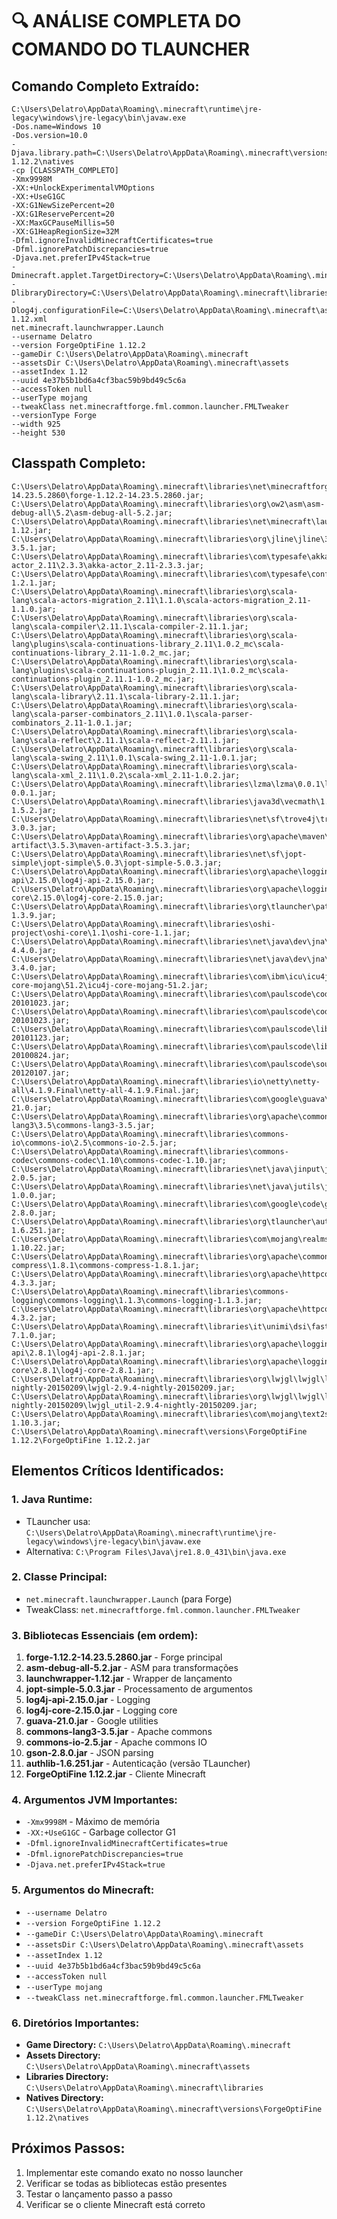 # 🔍 ANÁLISE COMPLETA DO COMANDO DO TLAUNCHER

## Comando Completo Extraído:
```
C:\Users\Delatro\AppData\Roaming\.minecraft\runtime\jre-legacy\windows\jre-legacy\bin\javaw.exe 
-Dos.name=Windows 10 
-Dos.version=10.0 
-Djava.library.path=C:\Users\Delatro\AppData\Roaming\.minecraft\versions\ForgeOptiFine 1.12.2\natives 
-cp [CLASSPATH_COMPLETO] 
-Xmx9998M 
-XX:+UnlockExperimentalVMOptions 
-XX:+UseG1GC 
-XX:G1NewSizePercent=20 
-XX:G1ReservePercent=20 
-XX:MaxGCPauseMillis=50 
-XX:G1HeapRegionSize=32M 
-Dfml.ignoreInvalidMinecraftCertificates=true 
-Dfml.ignorePatchDiscrepancies=true 
-Djava.net.preferIPv4Stack=true 
-Dminecraft.applet.TargetDirectory=C:\Users\Delatro\AppData\Roaming\.minecraft 
-DlibraryDirectory=C:\Users\Delatro\AppData\Roaming\.minecraft\libraries 
-Dlog4j.configurationFile=C:\Users\Delatro\AppData\Roaming\.minecraft\assets\log_configs\client-1.12.xml 
net.minecraft.launchwrapper.Launch 
--username Delatro 
--version ForgeOptiFine 1.12.2 
--gameDir C:\Users\Delatro\AppData\Roaming\.minecraft 
--assetsDir C:\Users\Delatro\AppData\Roaming\.minecraft\assets 
--assetIndex 1.12 
--uuid 4e37b5b1bd6a4cf3bac59b9bd49c5c6a 
--accessToken null 
--userType mojang 
--tweakClass net.minecraftforge.fml.common.launcher.FMLTweaker 
--versionType Forge 
--width 925 
--height 530
```

## Classpath Completo:
```
C:\Users\Delatro\AppData\Roaming\.minecraft\libraries\net\minecraftforge\forge\1.12.2-14.23.5.2860\forge-1.12.2-14.23.5.2860.jar;
C:\Users\Delatro\AppData\Roaming\.minecraft\libraries\org\ow2\asm\asm-debug-all\5.2\asm-debug-all-5.2.jar;
C:\Users\Delatro\AppData\Roaming\.minecraft\libraries\net\minecraft\launchwrapper\1.12\launchwrapper-1.12.jar;
C:\Users\Delatro\AppData\Roaming\.minecraft\libraries\org\jline\jline\3.5.1\jline-3.5.1.jar;
C:\Users\Delatro\AppData\Roaming\.minecraft\libraries\com\typesafe\akka\akka-actor_2.11\2.3.3\akka-actor_2.11-2.3.3.jar;
C:\Users\Delatro\AppData\Roaming\.minecraft\libraries\com\typesafe\config\1.2.1\config-1.2.1.jar;
C:\Users\Delatro\AppData\Roaming\.minecraft\libraries\org\scala-lang\scala-actors-migration_2.11\1.1.0\scala-actors-migration_2.11-1.1.0.jar;
C:\Users\Delatro\AppData\Roaming\.minecraft\libraries\org\scala-lang\scala-compiler\2.11.1\scala-compiler-2.11.1.jar;
C:\Users\Delatro\AppData\Roaming\.minecraft\libraries\org\scala-lang\plugins\scala-continuations-library_2.11\1.0.2_mc\scala-continuations-library_2.11-1.0.2_mc.jar;
C:\Users\Delatro\AppData\Roaming\.minecraft\libraries\org\scala-lang\plugins\scala-continuations-plugin_2.11.1\1.0.2_mc\scala-continuations-plugin_2.11.1-1.0.2_mc.jar;
C:\Users\Delatro\AppData\Roaming\.minecraft\libraries\org\scala-lang\scala-library\2.11.1\scala-library-2.11.1.jar;
C:\Users\Delatro\AppData\Roaming\.minecraft\libraries\org\scala-lang\scala-parser-combinators_2.11\1.0.1\scala-parser-combinators_2.11-1.0.1.jar;
C:\Users\Delatro\AppData\Roaming\.minecraft\libraries\org\scala-lang\scala-reflect\2.11.1\scala-reflect-2.11.1.jar;
C:\Users\Delatro\AppData\Roaming\.minecraft\libraries\org\scala-lang\scala-swing_2.11\1.0.1\scala-swing_2.11-1.0.1.jar;
C:\Users\Delatro\AppData\Roaming\.minecraft\libraries\org\scala-lang\scala-xml_2.11\1.0.2\scala-xml_2.11-1.0.2.jar;
C:\Users\Delatro\AppData\Roaming\.minecraft\libraries\lzma\lzma\0.0.1\lzma-0.0.1.jar;
C:\Users\Delatro\AppData\Roaming\.minecraft\libraries\java3d\vecmath\1.5.2\vecmath-1.5.2.jar;
C:\Users\Delatro\AppData\Roaming\.minecraft\libraries\net\sf\trove4j\trove4j\3.0.3\trove4j-3.0.3.jar;
C:\Users\Delatro\AppData\Roaming\.minecraft\libraries\org\apache\maven\maven-artifact\3.5.3\maven-artifact-3.5.3.jar;
C:\Users\Delatro\AppData\Roaming\.minecraft\libraries\net\sf\jopt-simple\jopt-simple\5.0.3\jopt-simple-5.0.3.jar;
C:\Users\Delatro\AppData\Roaming\.minecraft\libraries\org\apache\logging\log4j\log4j-api\2.15.0\log4j-api-2.15.0.jar;
C:\Users\Delatro\AppData\Roaming\.minecraft\libraries\org\apache\logging\log4j\log4j-core\2.15.0\log4j-core-2.15.0.jar;
C:\Users\Delatro\AppData\Roaming\.minecraft\libraries\org\tlauncher\patchy\1.3.9\patchy-1.3.9.jar;
C:\Users\Delatro\AppData\Roaming\.minecraft\libraries\oshi-project\oshi-core\1.1\oshi-core-1.1.jar;
C:\Users\Delatro\AppData\Roaming\.minecraft\libraries\net\java\dev\jna\jna\4.4.0\jna-4.4.0.jar;
C:\Users\Delatro\AppData\Roaming\.minecraft\libraries\net\java\dev\jna\platform\3.4.0\platform-3.4.0.jar;
C:\Users\Delatro\AppData\Roaming\.minecraft\libraries\com\ibm\icu\icu4j-core-mojang\51.2\icu4j-core-mojang-51.2.jar;
C:\Users\Delatro\AppData\Roaming\.minecraft\libraries\com\paulscode\codecjorbis\20101023\codecjorbis-20101023.jar;
C:\Users\Delatro\AppData\Roaming\.minecraft\libraries\com\paulscode\codecwav\20101023\codecwav-20101023.jar;
C:\Users\Delatro\AppData\Roaming\.minecraft\libraries\com\paulscode\libraryjavasound\20101123\libraryjavasound-20101123.jar;
C:\Users\Delatro\AppData\Roaming\.minecraft\libraries\com\paulscode\librarylwjglopenal\20100824\librarylwjglopenal-20100824.jar;
C:\Users\Delatro\AppData\Roaming\.minecraft\libraries\com\paulscode\soundsystem\20120107\soundsystem-20120107.jar;
C:\Users\Delatro\AppData\Roaming\.minecraft\libraries\io\netty\netty-all\4.1.9.Final\netty-all-4.1.9.Final.jar;
C:\Users\Delatro\AppData\Roaming\.minecraft\libraries\com\google\guava\guava\21.0\guava-21.0.jar;
C:\Users\Delatro\AppData\Roaming\.minecraft\libraries\org\apache\commons\commons-lang3\3.5\commons-lang3-3.5.jar;
C:\Users\Delatro\AppData\Roaming\.minecraft\libraries\commons-io\commons-io\2.5\commons-io-2.5.jar;
C:\Users\Delatro\AppData\Roaming\.minecraft\libraries\commons-codec\commons-codec\1.10\commons-codec-1.10.jar;
C:\Users\Delatro\AppData\Roaming\.minecraft\libraries\net\java\jinput\jinput\2.0.5\jinput-2.0.5.jar;
C:\Users\Delatro\AppData\Roaming\.minecraft\libraries\net\java\jutils\jutils\1.0.0\jutils-1.0.0.jar;
C:\Users\Delatro\AppData\Roaming\.minecraft\libraries\com\google\code\gson\gson\2.8.0\gson-2.8.0.jar;
C:\Users\Delatro\AppData\Roaming\.minecraft\libraries\org\tlauncher\authlib\1.6.251\authlib-1.6.251.jar;
C:\Users\Delatro\AppData\Roaming\.minecraft\libraries\com\mojang\realms\1.10.22\realms-1.10.22.jar;
C:\Users\Delatro\AppData\Roaming\.minecraft\libraries\org\apache\commons\commons-compress\1.8.1\commons-compress-1.8.1.jar;
C:\Users\Delatro\AppData\Roaming\.minecraft\libraries\org\apache\httpcomponents\httpclient\4.3.3\httpclient-4.3.3.jar;
C:\Users\Delatro\AppData\Roaming\.minecraft\libraries\commons-logging\commons-logging\1.1.3\commons-logging-1.1.3.jar;
C:\Users\Delatro\AppData\Roaming\.minecraft\libraries\org\apache\httpcomponents\httpcore\4.3.2\httpcore-4.3.2.jar;
C:\Users\Delatro\AppData\Roaming\.minecraft\libraries\it\unimi\dsi\fastutil\7.1.0\fastutil-7.1.0.jar;
C:\Users\Delatro\AppData\Roaming\.minecraft\libraries\org\apache\logging\log4j\log4j-api\2.8.1\log4j-api-2.8.1.jar;
C:\Users\Delatro\AppData\Roaming\.minecraft\libraries\org\apache\logging\log4j\log4j-core\2.8.1\log4j-core-2.8.1.jar;
C:\Users\Delatro\AppData\Roaming\.minecraft\libraries\org\lwjgl\lwjgl\lwjgl\2.9.4-nightly-20150209\lwjgl-2.9.4-nightly-20150209.jar;
C:\Users\Delatro\AppData\Roaming\.minecraft\libraries\org\lwjgl\lwjgl\lwjgl_util\2.9.4-nightly-20150209\lwjgl_util-2.9.4-nightly-20150209.jar;
C:\Users\Delatro\AppData\Roaming\.minecraft\libraries\com\mojang\text2speech\1.10.3\text2speech-1.10.3.jar;
C:\Users\Delatro\AppData\Roaming\.minecraft\versions\ForgeOptiFine 1.12.2\ForgeOptiFine 1.12.2.jar
```

## Elementos Críticos Identificados:

### 1. **Java Runtime:**
- TLauncher usa: `C:\Users\Delatro\AppData\Roaming\.minecraft\runtime\jre-legacy\windows\jre-legacy\bin\javaw.exe`
- Alternativa: `C:\Program Files\Java\jre1.8.0_431\bin\java.exe`

### 2. **Classe Principal:**
- `net.minecraft.launchwrapper.Launch` (para Forge)
- TweakClass: `net.minecraftforge.fml.common.launcher.FMLTweaker`

### 3. **Bibliotecas Essenciais (em ordem):**
1. **forge-1.12.2-14.23.5.2860.jar** - Forge principal
2. **asm-debug-all-5.2.jar** - ASM para transformações
3. **launchwrapper-1.12.jar** - Wrapper de lançamento
4. **jopt-simple-5.0.3.jar** - Processamento de argumentos
5. **log4j-api-2.15.0.jar** - Logging
6. **log4j-core-2.15.0.jar** - Logging core
7. **guava-21.0.jar** - Google utilities
8. **commons-lang3-3.5.jar** - Apache commons
9. **commons-io-2.5.jar** - Apache commons IO
10. **gson-2.8.0.jar** - JSON parsing
11. **authlib-1.6.251.jar** - Autenticação (versão TLauncher)
12. **ForgeOptiFine 1.12.2.jar** - Cliente Minecraft

### 4. **Argumentos JVM Importantes:**
- `-Xmx9998M` - Máximo de memória
- `-XX:+UseG1GC` - Garbage collector G1
- `-Dfml.ignoreInvalidMinecraftCertificates=true`
- `-Dfml.ignorePatchDiscrepancies=true`
- `-Djava.net.preferIPv4Stack=true`

### 5. **Argumentos do Minecraft:**
- `--username Delatro`
- `--version ForgeOptiFine 1.12.2`
- `--gameDir C:\Users\Delatro\AppData\Roaming\.minecraft`
- `--assetsDir C:\Users\Delatro\AppData\Roaming\.minecraft\assets`
- `--assetIndex 1.12`
- `--uuid 4e37b5b1bd6a4cf3bac59b9bd49c5c6a`
- `--accessToken null`
- `--userType mojang`
- `--tweakClass net.minecraftforge.fml.common.launcher.FMLTweaker`

### 6. **Diretórios Importantes:**
- **Game Directory:** `C:\Users\Delatro\AppData\Roaming\.minecraft`
- **Assets Directory:** `C:\Users\Delatro\AppData\Roaming\.minecraft\assets`
- **Libraries Directory:** `C:\Users\Delatro\AppData\Roaming\.minecraft\libraries`
- **Natives Directory:** `C:\Users\Delatro\AppData\Roaming\.minecraft\versions\ForgeOptiFine 1.12.2\natives`

## Próximos Passos:
1. Implementar este comando exato no nosso launcher
2. Verificar se todas as bibliotecas estão presentes
3. Testar o lançamento passo a passo
4. Verificar se o cliente Minecraft está correto
